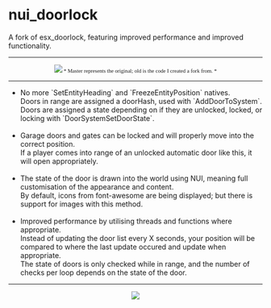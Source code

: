 # nui_doorlock
A fork of esx_doorlock, featuring improved performance and improved functionality.
<hr>
<p align="center" style="font-size: 8pt; font-family: 'Tahoma';"><img src="https://i.imgur.com/wulspM9.png"/>
* Master represents the original; old is the code I created a fork from. *</p>
<hr>
<ul>
<li>No more `SetEntityHeading` and `FreezeEntityPosition` natives.<br>
Doors in range are assigned a doorHash, used with `AddDoorToSystem`.<br>
Doors are assigned a state depending on if they are unlocked, locked, or locking with `DoorSystemSetDoorState`.
</li><br>
<li>Garage doors and gates can be locked and will properly move into the correct position.<br>
If a player comes into range of an unlocked automatic door like this, it will open appropriately.
</li><br>
<li>The state of the door is drawn into the world using NUI, meaning full customisation of the appearance and content.<br>
By default, icons from font-awesome are being displayed; but there is support for images with this method.
</li><br>
<li>Improved performance by utilising threads and functions where appropriate.<br>
Instead of updating the door list every X seconds, your position will be compared to where the last update occured and update when appropriate.<br>
The state of doors is only checked while in range, and the number of checks per loop depends on the state of the door.</li>
</ul>
<hr>
<p align="center"><img src="https://i.imgur.com/Sug2Nj5.jpg"/></p>
